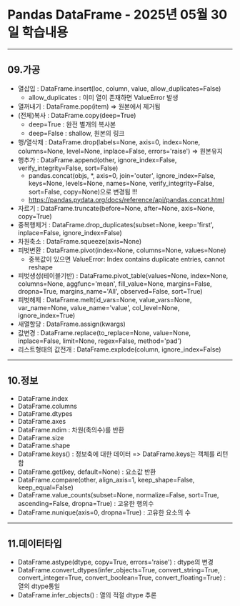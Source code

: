 # Pandas DataFrame - 2025년 05월 30일 학습내용
------
## 09.가공
* 열삽입 : DataFrame.insert(loc, column, value, allow_duplicates=False)
  * allow_duplicates : 이미 열이 존재하면 ValueError 발생
* 열꺼내기 : DataFrame.pop(item) => 원본에서 제거됨
* (전체)복사 : DataFrame.copy(deep=True)
  * deep=True : 완전 별개의 복사본
  * deep=False : shallow, 원본의 링크
* 행/열삭제 : DataFrame.drop(labels=None, axis=0, index=None, columns=None, level=None, inplace=False, errors='raise') => 원본유지
* 행추가 : DataFrame.append(other, ignore_index=False, verify_integrity=False, sort=False)
  * pandas.concat(objs, *, axis=0, join='outer', ignore_index=False, keys=None, levels=None, names=None, verify_integrity=False, sort=False, copy=None)으로 변경됨 !!!
  * https://pandas.pydata.org/docs/reference/api/pandas.concat.html
* 자르기 : DataFrame.truncate(before=None, after=None, axis=None, copy=True)
* 중복행제거 : DataFrame.drop_duplicates(subset=None, keep='first', inplace=False, ignore_index=False)
* 차원축소 : DataFrame.squeeze(axis=None)
* 피벗변환 : DataFrame.pivot(index=None, columns=None, values=None)
  * 중복값이 있으면 ValueError: Index contains duplicate entries, cannot reshape
* 피벗생성(테이블기반) : DataFrame.pivot_table(values=None, index=None, columns=None, aggfunc='mean', fill_value=None, margins=False, dropna=True, margins_name='All', observed=False, sort=True)
* 피벗해제 : DataFrame.melt(id_vars=None, value_vars=None, var_name=None, value_name='value', col_level=None, ignore_index=True)
* 새열할당 : DataFrame.assign(kwargs)
* 값변경 : DataFrame.replace(to_replace=None, value=None, inplace=False, limit=None, regex=False, method='pad')
* 리스트형태의 값전개 : DataFrame.explode(column, ignore_index=False)
-------
## 10.정보
* DataFrame.index
* DataFrame.columns
* DataFrame.dtypes
* DataFrame.axes
* DataFrame.ndim : 차원(축의수)를 반환
* DataFrame.size
* DataFrame.shape
* DataFrame.keys() : 정보축에 대한 데이터 => DataFrame.keys는 객체를 리턴함
* DataFrame.get(key, default=None) : 요소값 반환
* DataFrame.compare(other, align_axis=1, keep_shape=False, keep_equal=False)
* DataFrame.value_counts(subset=None, normalize=False, sort=True, ascending=False, dropna=True) : 고유한 행의수
* DataFrame.nunique(axis=0, dropna=True) : 고유한 요소의 수
------
## 11.데이터타입
* DataFrame.astype(dtype, copy=True, errors='raise') : dtype의 변경
* DataFrame.convert_dtypes(infer_objects=True, convert_string=True, convert_integer=True, convert_boolean=True, convert_floating=True) : 열의 dtype통일
* DataFrame.infer_objects() : 열의 적절 dtype 추론
